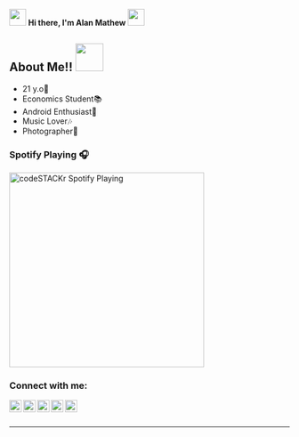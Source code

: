 <img src="https://emojis.slackmojis.com/emojis/images/1531849430/4246/blob-sunglasses.gif?1531849430" width="30"/> <b>  Hi there, I'm Alan Mathew </b> <img src="https://emojis.slackmojis.com/emojis/images/1531849430/4246/blob-sunglasses.gif?1531849430" width="30"/>

## About Me!!  <img src="https://camo.githubusercontent.com/40dff491d4e8123af55298ef908faedb66c463e5/68747470733a2f2f6d656469612e67697068792e636f6d2f6d656469612f57556c706c634d704f43456d5447427442572f67697068792e676966" width="50">
- 21 y.o👀
- Economics Student📚
- Android Enthusiast📱
- Music Lover🎶
- Photographer📸





### Spotify Playing 🎧
[<img src="https://now-playing-codestackr.vercel.app/api/spotify-playing" alt="codeSTACKr Spotify Playing" width="350" />](spotify:user:31tjmxvwayxma5aoyuuryv2xdxgy:playlist:4R46zAqJR89mFE8IS8cayp)



### Connect with me:

[<img align="left" alt="__alan__mathew__ | Instagram" width="22px" src="https://cdn.jsdelivr.net/npm/simple-icons@v3/icons/instagram.svg" />][instagram]
[<img align="left" alt="alanm07 | Telegram" width="22px" src="https://cdn.jsdelivr.net/npm/simple-icons@v3/icons/telegram.svg" />][telegram]
[<img align="left" alt="Alan Mathew | Gamil" width="22px" src="https://cdn.jsdelivr.net/npm/simple-icons@v3/icons/gmail.svg" />][gmail]
[<img align="left" alt="Alan Mathew | Gitlab" width="22px" src="https://cdn.jsdelivr.net/npm/simple-icons@v3/icons/gitlab.svg" />][gitlab]
[<img align="left" alt="Alan Mathew | SourceForge" width="22px" src="https://cdn.jsdelivr.net/npm/simple-icons@v3/icons/sourceforge.svg" />][sourceforge]

<br />
<br />

---

[instagram]: https://instagram.com/__alan__mathew__
[telegram]: https://t.me/androsapien
[gmail]: https://mail.google.com/mail/u/0/alanmadathil007@gmail.com
[gitlab]: https://gitlab.com/alanmathew
[sourceforge]: https://sourceforge.net/u/alanmathhew33

